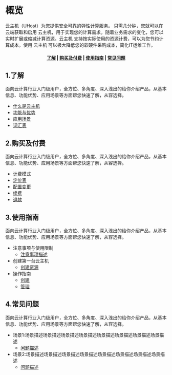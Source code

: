<!--一下子提供一种思路，欢迎大家发挥 -->

# 概览
云主机（UHost）为您提供安全可靠的弹性计算服务。 只需几分钟，您就可以在云端获取和启用 云主机，用于实现您的计算需求。随着业务需求的变化，您可以实时扩展或缩减计算资源。云主机 支持按实际使用的资源计费，可以为您节约计算成本。使用 云主机 可以极大降低您的软硬件采购成本，简化IT运维工作。


#### <center>[了解](#1了解)   |   [购买及付费](#2购买及付费)   |   [使用指南](#3使用指南)   |   [常见问题](#4常见问题)</center>   

## 1.了解

面向云计算行业入门级用户，全方位、多角度、深入浅出的给你介绍产品，从基本信息、功能优势、应用场景等方面帮您快速了解，从容选择。

* [什么是云主机](相对链接)
* [功能与优势](相对链接)
* [应用场景](相对链接)
* [词汇表](_glossary.md)



## 2.购买及付费

面向云计算行业入门级用户，全方位、多角度、深入浅出的给你介绍产品，从基本信息、功能优势、应用场景等方面帮您快速了解，从容选择。

* [计费模式](相对链接)
* [定价表](相对链接)
* [配置变更](相对链接)
* [续费](相对链接)
* [退款](相对链接)



## 3.使用指南

面向云计算行业入门级用户，全方位、多角度、深入浅出的给你介绍产品，从基本信息、功能优势、应用场景等方面帮您快速了解，从容选择。

* 注意事项与使用限制
  * [注意事项描述](相对链接)
* 创建第一台云主机
  * [创建资源](相对链接)
* 操作指南
  * [创建](相对链接)
  * [管理](相对链接)



## 4.常见问题

面向云计算行业入门级用户，全方位、多角度、深入浅出的给你介绍产品，从基本信息、功能优势、应用场景等方面帮您快速了解，从容选择。

- 场景1:场景描述场景描述场景描述场景描述场景描述场景描述场景描述场景描述
  - [问题描述](相对链接)
- 场景2:场景描述场景描述场景描述场景描述场景描述场景描述场景描述场景描述
  - [问题描述](相对链接)
